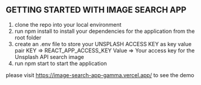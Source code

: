 ## GETTING STARTED WITH IMAGE SEARCH APP

1. clone the repo into your local environment
2. run npm install to install your dependencies for the application from the root folder
3. create an .env file to store your UNSPLASH ACCESS KEY as key value pair
   KEY => REACT_APP_ACCESS_KEY
   Value => Your access key for the Unsplash API search image
4. run npm start to start the application

please visit https://image-search-app-gamma.vercel.app/ to see the demo
